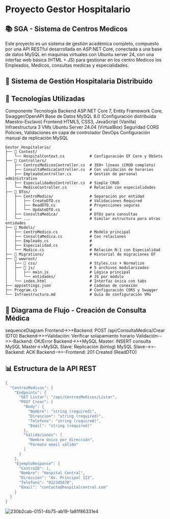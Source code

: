 # Proyecto Gestor Hospitalario

## 📚 SGA - Sistema de Centros Medicos
Este proyecto es un sistema de gestión académica completo, compuesto por una API RESTful desarrollada en ASP.NET Core, conectada a una base de datos MySQL en maquinas virtuales con Ubuntu server 24, con una interfaz web básica (HTML + JS) para gestionar en los centro Medicos los Empleados, Medicos, consultas medicas y especialidades.

## 🏥 Sistema de Gestión Hospitalaria Distribuido
## 🧰 Tecnologías Utilizadas
Componente	Tecnología
Backend	ASP.NET Core 7, Entity Framework Core, Swagger/OpenAPI
Base de Datos	MySQL 8.0 (Configuración distribuida Maestro-Esclavo)
Frontend	HTML5, CSS3, JavaScript (Vanilla)
Infraestructura	3 VMs Ubuntu Server 24.04 (VirtualBox)
Seguridad	CORS Policies, Validaciones en capa de controlador
DevOps	Configuración manual de replicación MySQL

```
Gestor_Hospitalario/
├── 📁 Context/
│   └── HospitalContext.cs           # Configuración EF Core y DbSets
├── 📁 Controllers/
│   ├── CentrosMedicosController.cs  # 350+ líneas (CRUD completo)
│   ├── ConsultaMedicaController.cs  # Con validación de horarios
│   ├── EmpleadoController.cs        # Gestión de personal administrativo
│   ├── EspecialidadesController.cs  # Simple CRUD
│   └── MedicoController.cs          # Relación con especialidades
├── 📁 DTos/
│   ├── CentroMedico/                # Separación por entidad
│   │   ├── CreateDTO.cs             # Validaciones Required
│   │   ├── ReadDTO.cs               # Proyecciones seguras
│   │   └── UpdateDTO.cs             # 
│   ├── ConsultaMedica/              # DTOs para consultas
│   └── ...                          # Similar estructura para otras entidades
├── 📁 Models/
│   ├── CentroMedico.cs              # Modelo principal
│   ├── ConsultaMedica.cs            # Con relaciones
│   ├── Empleado.cs                  # 
│   ├── Especialidad.cs              # 
│   └── Medico.cs                    # Relación N:1 con Especialidad
├── 📁 Migrations/                    # Historial de migraciones EF
├── 📁 wwwroot/
│   ├── 📁 css/                       # Styles.css + Normalize
│   ├── 📁 js/                        # 5 archivos modularizados
│   │   ├── main.js                  # Lógica principal
│   │   └── entidades/               # JS por módulo
│   └── index.html                   # Interfaz única con tabs
├── appsettings.json                 # Cadenas de conexión
├── Program.cs                       # Configuración CORS y Swagger
└── Infraestructura.md               # Guía de configuración VMs
```

## 🔄 Diagrama de Flujo - Creación de Consulta Médica
sequenceDiagram
    Frontend->>+Backend: POST /api/ConsultaMedica/Crear (DTO)
    Backend->>+Validación: Verificar solapamiento horario
    Validación-->>-Backend: OK/Error
    Backend->>+MySQL Master: INSERT consulta
    MySQL Master->>MySQL Slave: Replicación (binlog)
    MySQL Slave-->>-Backend: ACK
    Backend-->>-Frontend: 201 Created (ReadDTO)


## 📊 Estructura de la API REST
```csharp
{
  "CentrosMedicos": {
    "Endpoints": {
      "GET Listar": "/api/CentrosMedicos/Listar",
      "POST Crear": {
        "Body": {
          "Nombre": "string (required)",
          "Direccion": "string (required)",
          "Telefono": "string (required)",
          "Email": "string (required)"
        },
        "Validaciones": [
          "Nombre único por dirección",
          "Formato email válido"
        ]
      }
    },
    "EjemploResponse": {
      "CentroID": 1,
      "Nombre": "Hospital Central",
      "Direccion": "Av. Principal 123",
      "Telefono": "022345678",
      "Email": "contacto@hospitalcentral.com"
    }
  }
}
```

![230b2cab-0151-4b75-ab19-1a81f86331e4](https://github.com/user-attachments/assets/943226fd-1d5a-4941-b355-5b293f667799)


